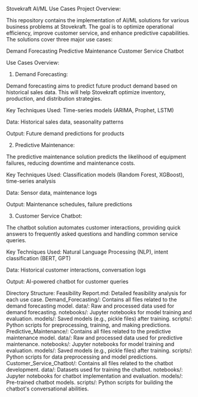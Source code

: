 Stovekraft AI/ML Use Cases
Project Overview:

This repository contains the implementation of AI/ML solutions for various business problems at Stovekraft. The goal is to optimize operational efficiency, improve customer service, and enhance predictive capabilities. The solutions cover three major use cases:

Demand Forecasting
Predictive Maintenance
Customer Service Chatbot


Use Cases Overview:
1. Demand Forecasting:

Demand forecasting aims to predict future product demand based on historical sales data. This will help Stovekraft optimize inventory, production, and distribution strategies.

Key Techniques Used: Time-series models (ARIMA, Prophet, LSTM)

Data: Historical sales data, seasonality patterns

Output: Future demand predictions for products

2. Predictive Maintenance:

The predictive maintenance solution predicts the likelihood of equipment failures, reducing downtime and maintenance costs.

Key Techniques Used: Classification models (Random Forest, XGBoost), time-series analysis

Data: Sensor data, maintenance logs

Output: Maintenance schedules, failure predictions

3. Customer Service Chatbot:

The chatbot solution automates customer interactions, providing quick answers to frequently asked questions and handling common service queries.

Key Techniques Used: Natural Language Processing (NLP), intent classification (BERT, GPT)

Data: Historical customer interactions, conversation logs

Output: AI-powered chatbot for customer queries

Directory Structure:
Feasibility Report.md: Detailed feasibility analysis for each use case.
Demand_Forecasting/: Contains all files related to the demand forecasting model.
data/: Raw and processed data used for demand forecasting.
notebooks/: Jupyter notebooks for model training and evaluation.
models/: Saved models (e.g., pickle files) after training.
scripts/: Python scripts for preprocessing, training, and making predictions.
Predictive_Maintenance/: Contains all files related to the predictive maintenance model.
data/: Raw and processed data used for predictive maintenance.
notebooks/: Jupyter notebooks for model training and evaluation.
models/: Saved models (e.g., pickle files) after training.
scripts/: Python scripts for data preprocessing and model predictions.
Customer_Service_Chatbot/: Contains all files related to the chatbot development.
data/: Datasets used for training the chatbot.
notebooks/: Jupyter notebooks for chatbot implementation and evaluation.
models/: Pre-trained chatbot models.
scripts/: Python scripts for building the chatbot's conversational abilities.

